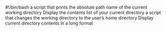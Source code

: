 #!/bin/bash
a script that prints the absolute path name of the current working directory
Display the contents list of your current directory
a script that changes the working directory to the user’s home directory
Display current directory contents in a long format


